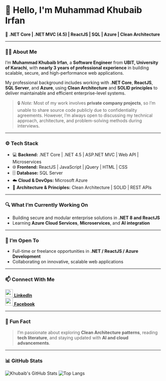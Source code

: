 # 👋 Hello, I'm Muhammad Khubaib Irfan

🚀 **.NET Core | .NET MVC (4.5) | ReactJS | SQL | Azure | Clean Architecture**

---

### 👨‍💻 About Me
I’m **Muhammad Khubaib Irfan**, a **Software Engineer** from **UBIT, University of Karachi**, with **nearly 3 years of professional experience** in building scalable, secure, and high-performance web applications.

My professional background includes working with **.NET Core**, **ReactJS**, **SQL Server**, and **Azure**, using **Clean Architecture** and **SOLID principles** to deliver maintainable and efficient enterprise-level systems.

> 🔒 _Note:_ Most of my work involves **private company projects**, so I’m unable to share source code publicly due to confidentiality agreements. However, I’m always open to discussing my technical approach, architecture, and problem-solving methods during interviews.

---

### ⚙️ Tech Stack
- 💻 **Backend:** .NET Core | .NET 4.5 | ASP.NET MVC | Web API | Microservices  
- 🌐 **Frontend:** ReactJS | JavaScript | jQuery | HTML | CSS  
- 🗄️ **Database:** SQL Server  
- ☁️ **Cloud & DevOps:** Microsoft Azure  
- 🧩 **Architecture & Principles:** Clean Architecture | SOLID | REST APIs  

---

### 🔍 What I’m Currently Working On
- Building secure and modular enterprise solutions in **.NET 8 and ReactJS**
- Learning **Azure Cloud Services**, **Microservices**, and **AI integration**

---

### 🤝 I’m Open To
- Full-time or freelance opportunities in **.NET / ReactJS / Azure Development**
- Collaborating on innovative, scalable web applications

---

### 📫 Connect With Me
[<img src="https://cdn-icons-png.flaticon.com/512/174/174857.png" width="25"/> **LinkedIn**](https://www.linkedin.com/in/muhammad-khubaib-irfan/)  
[<img src="https://cdn-icons-png.flaticon.com/512/733/733547.png" width="25"/> **Facebook**](https://www.facebook.com/syedkhubaib.irfan)

---

### 🧠 Fun Fact
> I’m passionate about exploring **Clean Architecture patterns**, reading **tech literature**, and staying updated with **AI and cloud advancements**.

---

### 📊 GitHub Stats
![Khubaib's GitHub Stats](https://github-readme-stats.vercel.app/api?username=khubaib923&show_icons=true&theme=radical)
![Top Langs](https://github-readme-stats.vercel.app/api/top-langs/?username=khubaib923&layout=compact&theme=radical)

